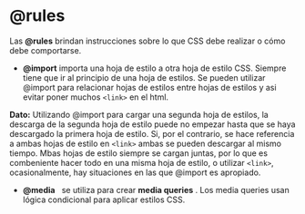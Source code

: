 # @rules
Las **@rules** brindan instrucciones sobre lo que CSS debe realizar o cómo debe comportarse.

* **@import** importa una hoja de estilo a otra hoja de estilo CSS. Siempre tiene que ir al principio de una hoja de estilos. Se pueden utilizar @import para relacionar hojas de estilos entre hojas de estilos y asi evitar poner muchos `<link>` en el html.

**Dato:** Utilizando @import para cargar una segunda hoja de estilos, la descarga de la segunda hoja de estilo puede no empezar hasta que se haya descargado la primera hoja de estilo. Si, por el contrario, se hace referencia a ambas hojas de estilo en `<link>` ambas se pueden descargar al mismo tiempo. Mbas hojas de estilo siempre se cargan juntas, por lo que es combeniente hacer todo en una misma hoja de estilo, o utilizar `<link>`, ocasionalmente, hay situaciones en las que @import es apropiado.

* **@media**   se utiliza para crear **media queries** . Los media queries usan lógica condicional para aplicar estilos CSS.